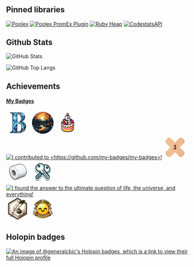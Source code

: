 #

## Pinned libraries

[![Poolex](https://github-readme-stats.vercel.app/api/pin/?username=general-CbIC&repo=poolex&theme=dracula)](https://github.com/general-CbIC/poolex)
[![Poolex PromEx Plugin](https://github-readme-stats.vercel.app/api/pin/?username=general-CbIC&repo=poolex_prom_ex&theme=dracula)](https://github.com/general-CbIC/poolex_prom_ex)
[![Ruby Heap](https://github-readme-stats.vercel.app/api/pin/?username=general-CbIC&repo=ruby-heap&theme=dracula)](https://github.com/general-CbIC/ruby-heap)
[![CodestatsAPI](https://github-readme-stats.vercel.app/api/pin/?username=general-CbIC&repo=codestats_api&theme=dracula)](https://github.com/general-CbIC/codestats_api)

## Github Stats

![GitHub Stats](https://github-readme-stats.vercel.app/api?username=general-CbIC&show_icons=true&theme=dracula)

![GitHub Top Langs](https://github-readme-stats.vercel.app/api/top-langs/?username=general-CbIC&layout=compact&theme=dracula)

## Achievements

<!-- my-badges start -->
<h4><a href="https://github.com/my-badges/my-badges">My Badges</a></h4>

<a href="my-badges/ab-commit.md"><img src="https://github.com/my-badges/my-badges/blob/master/badges/abc-commit/ab-commit.png?raw=true" alt="One of my commit sha starts with &quot;ab&quot;." title="One of my commit sha starts with &quot;ab&quot;." width="64"></a>
<a href="my-badges/evening-commits.md"><img src="https://github.com/my-badges/my-badges/blob/master/badges/time-of-commit/evening-commits.png?raw=true" alt="I commit in the evening." title="I commit in the evening." width="64"></a>
<a href="my-badges/github-anniversary-5.md"><img src="https://github.com/my-badges/my-badges/blob/master/badges/github-anniversary/github-anniversary-5.png?raw=true" alt="I joined GitHub 5 years ago." title="I joined GitHub 5 years ago." width="64"></a>
<a href="my-badges/my-badges-contributor.md"><img src="https://github.com/my-badges/my-badges/blob/master/src/all-badges/my-badges-contributor/my-badges-contributor.png?raw=true" alt="I contributed to &lt;https://github.com/my-badges/my-badges&gt;!" title="I contributed to &lt;https://github.com/my-badges/my-badges&gt;!" width="64"></a>
<a href="my-badges/fix-3.md"><img src="https://github.com/my-badges/my-badges/blob/master/badges/fix-commit/fix-3.png?raw=true" alt="I did 3 sequential fixes." title="I did 3 sequential fixes." width="64"></a>
<a href="my-badges/covid-19.md"><img src="https://github.com/my-badges/my-badges/blob/master/badges/covid-19/covid-19.png?raw=true" alt="I rolled before Covid-19: Survivor of the Great TP Shortage" title="I rolled before Covid-19: Survivor of the Great TP Shortage" width="64"></a>
<a href="my-badges/public-keys-2.md"><img src="https://github.com/my-badges/my-badges/blob/master/badges/public-keys/public-keys-2.png?raw=true" alt="I have two public keys" title="I have two public keys" width="64"></a>
<a href="my-badges/the-ultimate-question.md"><img src="https://github.com/my-badges/my-badges/blob/master/src/all-badges/the-ultimate-question/the-ultimate-question.png?raw=true" alt="I found the answer to the ultimate question of life, the universe, and everything!" title="I found the answer to the ultimate question of life, the universe, and everything!" width="64"></a>
<a href="my-badges/favorite-word.md"><img src="https://github.com/my-badges/my-badges/blob/master/badges/favorite-word/favorite-word.png?raw=true" alt="My favorite word is &quot;merge&quot;." title="My favorite word is &quot;merge&quot;." width="64"></a>
<a href="my-badges/polite-coder.md"><img src="https://github.com/my-badges/my-badges/blob/master/badges/polite-coder/polite-coder.png?raw=true" alt="I am a polite coder." title="I am a polite coder." width="64"></a>
<!-- my-badges end -->

## Holopin badges

[![An image of @generalcbic's Holopin badges, which is a link to view their full Holopin profile](https://holopin.me/generalcbic)](https://holopin.io/@generalcbic)
